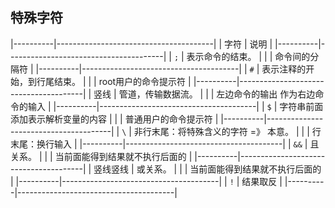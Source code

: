 ##  特殊字符
|----------|---------------------------------------|
| 字符     | 说明                                  |
|----------|---------------------------------------|
| `;`      | 表示命令的结束。                      |
|          | 命令间的分隔符                        |
|----------|---------------------------------------|
| `#`      | 表示注释的开始，到行尾结束。          |
|          | root用户的命令提示符                  |
|----------|---------------------------------------|
| 竖线     | 管道，传输数据流。                    |
|          | 左边命令的输出 作为右边命令的输入     |
|----------|---------------------------------------|
| `$`      | 字符串前面添加表示解析变量的内容      |
|          | 普通用户的命令提示符                  |
|----------|---------------------------------------|
| `\`      | 非行末尾：将特殊含义的字符 =》 本意。 |
|          | 行末尾：换行输入                      |
|----------|---------------------------------------|
| `&&`     | 且关系。                              |
|          | 当前面能得到结果就不执行后面的        |
|----------|---------------------------------------|
| 竖线竖线 | 或关系。                              |
|          | 当前面能得到结果就不执行后面的        |
|----------|---------------------------------------|
| `!`      | 结果取反                              |
|----------|---------------------------------------|


